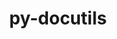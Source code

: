 ---
title: "py-docutils"
layout: cache
categories: [package, develop-2024-05-26]
meta: {"versions": ["0.20.1"], "compilers": ["gcc@=11.4.0", "gcc@=7.3.1", "gcc@=7.5.0", "gcc@=9.4.0"], "oss": ["amzn2", "ubuntu18.04", "ubuntu20.04", "ubuntu22.04"], "platforms": ["linux"], "targets": ["aarch64", "neoverse_n1", "ppc64le", "x86_64_v3"], "stacks": ["aws-isc", "aws-isc-aarch64", "e4s-power", "ml-linux-x86_64-cuda", "radiuss", "root"], "num_specs": 8, "num_specs_by_stack": {"root": 8, "aws-isc-aarch64": 2, "aws-isc": 1, "radiuss": 2, "e4s-power": 1, "ml-linux-x86_64-cuda": 2}}
spec_details: [{"hash": "cgu4vjbdo7wzidflkws3x2bhdwoxwfm4", "compiler": "gcc@=7.3.1", "versions": ["0.20.1"], "os": "amzn2", "platform": "linux", "target": "aarch64", "variants": ["build_system=python_pip"], "stacks": ["root", "aws-isc-aarch64"], "size": "-", "tarball": "https://binaries.spack.io/releases/develop-2024-05-26/build_cache/linux-amzn2-aarch64/gcc-7.3.1/py-docutils-0.20.1/linux-amzn2-aarch64-gcc-7.3.1-py-docutils-0.20.1-cgu4vjbdo7wzidflkws3x2bhdwoxwfm4.spack"}, {"hash": "g2w526pwmc365pvmllyfwaybr5fgrztp", "compiler": "gcc@=7.3.1", "versions": ["0.20.1"], "os": "amzn2", "platform": "linux", "target": "neoverse_n1", "variants": ["build_system=python_pip"], "stacks": ["root", "aws-isc-aarch64"], "size": "-", "tarball": "https://binaries.spack.io/releases/develop-2024-05-26/build_cache/linux-amzn2-neoverse_n1/gcc-7.3.1/py-docutils-0.20.1/linux-amzn2-neoverse_n1-gcc-7.3.1-py-docutils-0.20.1-g2w526pwmc365pvmllyfwaybr5fgrztp.spack"}, {"hash": "kccxncgif5pdbny3vraex4bnz36baeye", "compiler": "gcc@=7.3.1", "versions": ["0.20.1"], "os": "amzn2", "platform": "linux", "target": "x86_64_v3", "variants": ["build_system=python_pip"], "stacks": ["aws-isc", "root"], "size": "-", "tarball": "https://binaries.spack.io/releases/develop-2024-05-26/build_cache/linux-amzn2-x86_64_v3/gcc-7.3.1/py-docutils-0.20.1/linux-amzn2-x86_64_v3-gcc-7.3.1-py-docutils-0.20.1-kccxncgif5pdbny3vraex4bnz36baeye.spack"}, {"hash": "vzeah2ikobin5mdqv74had2v4yq4lsuj", "compiler": "gcc@=7.5.0", "versions": ["0.20.1"], "os": "ubuntu18.04", "platform": "linux", "target": "x86_64_v3", "variants": ["build_system=python_pip"], "stacks": ["radiuss", "root"], "size": "-", "tarball": "https://binaries.spack.io/releases/develop-2024-05-26/build_cache/linux-ubuntu18.04-x86_64_v3/gcc-7.5.0/py-docutils-0.20.1/linux-ubuntu18.04-x86_64_v3-gcc-7.5.0-py-docutils-0.20.1-vzeah2ikobin5mdqv74had2v4yq4lsuj.spack"}, {"hash": "67v4j6b2rqveva5qy3cthlhxof7amkva", "compiler": "gcc@=7.5.0", "versions": ["0.20.1"], "os": "ubuntu18.04", "platform": "linux", "target": "x86_64_v3", "variants": ["build_system=python_pip"], "stacks": ["radiuss", "root"], "size": "-", "tarball": "https://binaries.spack.io/releases/develop-2024-05-26/build_cache/linux-ubuntu18.04-x86_64_v3/gcc-7.5.0/py-docutils-0.20.1/linux-ubuntu18.04-x86_64_v3-gcc-7.5.0-py-docutils-0.20.1-67v4j6b2rqveva5qy3cthlhxof7amkva.spack"}, {"hash": "tsxdyh4wih2kr4p6po7v7m4rogpccxjt", "compiler": "gcc@=9.4.0", "versions": ["0.20.1"], "os": "ubuntu20.04", "platform": "linux", "target": "ppc64le", "variants": ["build_system=python_pip"], "stacks": ["e4s-power", "root"], "size": "-", "tarball": "https://binaries.spack.io/releases/develop-2024-05-26/build_cache/linux-ubuntu20.04-ppc64le/gcc-9.4.0/py-docutils-0.20.1/linux-ubuntu20.04-ppc64le-gcc-9.4.0-py-docutils-0.20.1-tsxdyh4wih2kr4p6po7v7m4rogpccxjt.spack"}, {"hash": "6l2jwgae3loejsbzmnt7tfm5ayqlslou", "compiler": "gcc@=11.4.0", "versions": ["0.20.1"], "os": "ubuntu22.04", "platform": "linux", "target": "x86_64_v3", "variants": ["build_system=python_pip"], "stacks": ["ml-linux-x86_64-cuda", "root"], "size": "-", "tarball": "https://binaries.spack.io/releases/develop-2024-05-26/build_cache/linux-ubuntu22.04-x86_64_v3/gcc-11.4.0/py-docutils-0.20.1/linux-ubuntu22.04-x86_64_v3-gcc-11.4.0-py-docutils-0.20.1-6l2jwgae3loejsbzmnt7tfm5ayqlslou.spack"}, {"hash": "n4xtb3ngnuaxwkkbp7c7vdheltpwo62o", "compiler": "gcc@=11.4.0", "versions": ["0.20.1"], "os": "ubuntu22.04", "platform": "linux", "target": "x86_64_v3", "variants": ["build_system=python_pip"], "stacks": ["ml-linux-x86_64-cuda", "root"], "size": "-", "tarball": "https://binaries.spack.io/releases/develop-2024-05-26/build_cache/linux-ubuntu22.04-x86_64_v3/gcc-11.4.0/py-docutils-0.20.1/linux-ubuntu22.04-x86_64_v3-gcc-11.4.0-py-docutils-0.20.1-n4xtb3ngnuaxwkkbp7c7vdheltpwo62o.spack"}]
---